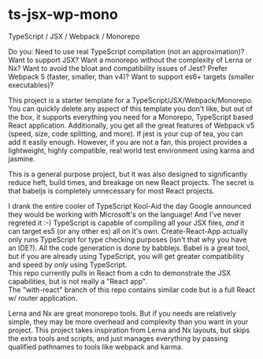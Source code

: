 # ts-jsx-wp-mono
TypeScript / JSX / Webpack / Monorepo

Do you:
Need to use real TypeScript compilation (not an approximation)?
Want to support JSX?
Want a monorepo without the complexity of Lerna or Nx?
Want to avoid the bloat and compatibility issues of Jest?
Prefer Webpack 5 (faster, smaller, than v4)?
Want to support es6+ targets (smaller executables)?

This project is a starter template for a TypeScript/JSX/Webpack/Monorepo.
You can quickly delete any aspect of this template you don't like, but out of the box, it supports everything you need for a Monorepo, TypeScript based React application.
Additionally, you get all the great features of Webpack v5 (speed, size, code splitting, and more).
If jest is your cup of tea, you can add it easily enough.  However, if you are not a fan, this project provides a lightweight, highly compatible, real world test environment using karma and jasmine.

This is a general purpose project, but it was also designed to significantly reduce heft, build times, and breakage on new React projects.
The secret is that babeljs is completely unnecessary for most React projects.  

I drank the entire cooler of TypeScript Kool-Aid the day Google announced they would be working with Microsoft's on the language! And I've never regreted it :-)
TypeScript is capable of compiling all your JSX files, *and* it can target es5 (or any other es) all on it's own.
Create-React-App actually only runs TypeScript for type checking purposes (isn't that why you have an IDE?).  All the code generation is done by babblejs.
Babel is a great tool, but if you are already using TypeScript, you will get greater compatibility and speed by *only* using TypeScript.  
This repo currently pulls in React from a cdn to demonstrate the JSX capabilities, but is not really a "React app".  
The "with-react" branch of this repo contains similar code but is a full React w/ router application.

Lerna and Nx are great monorepo tools.  But if you needs are relatively simple, they may be more overhead and complexity than you want in your project.
This project takes inspiration from Lerna and Nx layouts, but skips the extra tools and scripts, and just manages everything by passing qualified pathnames to tools like webpack and karma.
